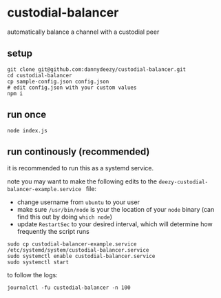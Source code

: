 # custodial-balancer
automatically balance a channel with a custodial peer

## setup
```
git clone git@github.com:dannydeezy/custodial-balancer.git
cd custodial-balancer
cp sample-config.json config.json
# edit config.json with your custom values
npm i
```

## run once
```
node index.js
```

## run continously (recommended)
it is recommended to run this as a systemd service.

note you may want to make the following edits to the `deezy-custodial-balancer-example.service ` file:
- change username from `ubuntu` to your user
- make sure `/usr/bin/node` is your the location of your `node` binary (can find this out by doing `which node`)
- update `RestartSec` to your desired interval, which will determine how frequently the script runs

```
sudo cp custodial-balancer-example.service /etc/systemd/system/custodial-balancer.service
sudo systemctl enable custodial-balancer.service
sudo systemctl start
```
to follow the logs:
```
journalctl -fu custodial-balancer -n 100
```
